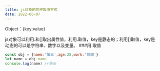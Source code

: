 ```yaml
---
title: js对象的两种取值方式
date: 2022-06-07
---
```

Object：{key:value}

js对象可以利用.和[]取出属性值，利用.取值，key是静态的；利用[]取值，key是动态的可以是字符串、数字以及变量。
###用.取值
```js
const obj = {naem:'张三',age:28,work:'前端'}
let name = obj.name
console.log(name) //张三
```
